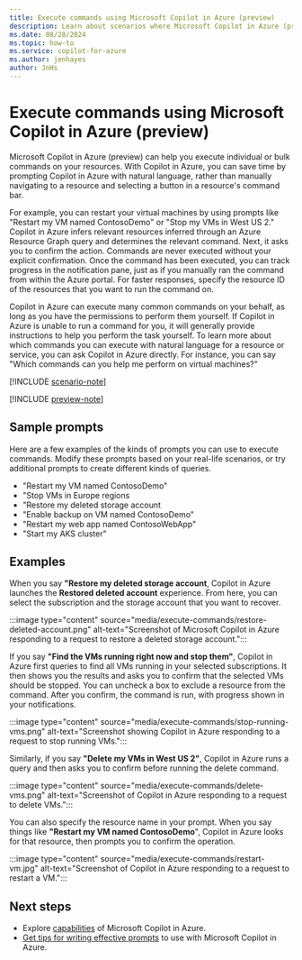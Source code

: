 ```yaml
---
title: Execute commands using Microsoft Copilot in Azure (preview)
description: Learn about scenarios where Microsoft Copilot in Azure (preview) can help you perform tasks.
ms.date: 08/28/2024
ms.topic: how-to
ms.service: copilot-for-azure
ms.author: jenhayes
author: JnHs
---
```


# Execute commands using Microsoft Copilot in Azure (preview)

Microsoft Copilot in Azure (preview) can help you execute individual or bulk commands on your resources. With Copilot in Azure, you can save time by prompting Copilot in Azure with natural language, rather than manually navigating to a resource and selecting a button in a resource's command bar.

For example, you can restart your virtual machines by using prompts like "Restart my VM named ContosoDemo" or "Stop my VMs in West US 2." Copilot in Azure infers relevant resources inferred through an Azure Resource Graph query and determines the relevant command. Next, it asks you to confirm the action. Commands are never executed without your explicit confirmation. Once the command has been executed, you can track progress in the notification pane, just as if you manually ran the command from within the Azure portal. For faster responses, specify the resource ID of the resources that you want to run the command on.

Copilot in Azure can execute many common commands on your behalf, as long as you have the permissions to perform them yourself. If Copilot in Azure is unable to run a command for you, it will generally provide instructions to help you perform the task yourself. To learn more about which commands you can execute with natural language for a resource or service, you can ask Copilot in Azure directly. For instance, you can say "Which commands can you help me perform on virtual machines?"

[!INCLUDE [scenario-note](includes/scenario-note.md)]

[!INCLUDE [preview-note](includes/preview-note.md)]

## Sample prompts

Here are a few examples of the kinds of prompts you can use to execute commands. Modify these prompts based on your real-life scenarios, or try additional prompts to create different kinds of queries.

- "Restart my VM named ContosoDemo"
- "Stop VMs in Europe regions
- "Restore my deleted storage account
- "Enable backup on VM named ContosoDemo"
- "Restart my web app named ContosoWebApp"
- "Start my AKS cluster"

## Examples

When you say **"Restore my deleted storage account**, Copilot in Azure launches the **Restored deleted account** experience. From here, you can select the subscription and the storage account that you want to recover.

:::image type="content" source="media/execute-commands/restore-deleted-account.png" alt-text="Screenshot of Microsoft Copilot in Azure responding to a request to restore a deleted storage account.":::

If you say **"Find the VMs running right now and stop them"**, Copilot in Azure first queries to find all VMs running in your selected subscriptions. It then shows you the results and asks you to confirm that the selected VMs should be stopped. You can uncheck a box to exclude a resource from the command. After you confirm, the command is run, with progress shown in your notifications.

:::image type="content" source="media/execute-commands/stop-running-vms.png" alt-text="Screenshot showing Copilot in Azure responding to a request to stop running VMs.":::

Similarly, if you say **"Delete my VMs in West US 2"**, Copilot in Azure runs a query and then asks you to confirm before running the delete command.

:::image type="content" source="media/execute-commands/delete-vms.png" alt-text="Screenshot of Copilot in Azure responding to a request to delete VMs.":::

You can also specify the resource name in your prompt. When you say things like **"Restart my VM named ContosoDemo**", Copilot in Azure looks for that resource, then prompts you to confirm the operation.

:::image type="content" source="media/execute-commands/restart-vm.jpg" alt-text="Screenshot of Copilot in Azure responding to a request to restart a VM.":::

## Next steps

- Explore [capabilities](capabilities.md) of Microsoft Copilot in Azure.
- [Get tips for writing effective prompts](write-effective-prompts.md) to use with Microsoft Copilot in Azure.
